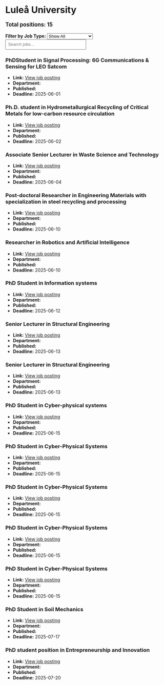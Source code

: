 # Luleå University
<p style="font-size: 1.2em; font-weight: bold;">Total positions: 15</p>


<div id="filters" style="margin: 1em 0;">
  <label for="filterType"><strong>Filter by Job Type:</strong></label>
  <select id="filterType" style="margin-right: 1em;">
    <option value="">Show All</option>
    <option value="PhD">PhD</option>
    <option value="Postdoc/Researcher">Postdoc/Researcher</option>
    <option value="Lecturer/Professor">Lecturer/Professor</option>
    <option value="Research Engineer">Research Engineer</option>    
    <option value="Other">Other</option>
  </select>
  <input type="text" id="jobFilter" placeholder="Search jobs..." style="padding: 0.5em; width: 50%;">
</div>

<div id="jobList">
<div class="job" data-type="None" style="margin-bottom: 1.5em;">

</div>

<div class="job" data-type="Other" style="margin-bottom: 1.5em;">
<h3>PhDStudent in Signal Processing: 6G Communications & Sensing for LEO Satcom</h3>

- **Link:** [View job posting](https://www.ltu.se/en/about-ltu/work-at-ltu/vacant-positions#item-8973)
- **Department:** 
- **Published:** 
- **Deadline:** 2025-06-01

</div>

<div class="job" data-type="Other" style="margin-bottom: 1.5em;">
<h3>Ph.D. student in Hydrometallurgical Recycling of Critical Metals for low-carbon resource circulation</h3>

- **Link:** [View job posting](https://www.ltu.se/en/about-ltu/work-at-ltu/vacant-positions#item-9138)
- **Department:** 
- **Published:** 
- **Deadline:** 2025-06-02

</div>

<div class="job" data-type="Lecturer/Professor" style="margin-bottom: 1.5em;">
<h3>Associate Senior Lecturer in Waste Science and Technology</h3>

- **Link:** [View job posting](https://www.ltu.se/en/about-ltu/work-at-ltu/vacant-positions#item-9115)
- **Department:** 
- **Published:** 
- **Deadline:** 2025-06-04

</div>

<div class="job" data-type="PhD" style="margin-bottom: 1.5em;">
<h3>Post-doctoral Researcher in Engineering Materials with specialization in steel recycling and processing</h3>

- **Link:** [View job posting](https://www.ltu.se/en/about-ltu/work-at-ltu/vacant-positions#item-9083)
- **Department:** 
- **Published:** 
- **Deadline:** 2025-06-10

</div>

<div class="job" data-type="Postdoc/Researcher" style="margin-bottom: 1.5em;">
<h3>Researcher in Robotics and Artificial Intelligence</h3>

- **Link:** [View job posting](https://www.ltu.se/en/about-ltu/work-at-ltu/vacant-positions#item-9175)
- **Department:** 
- **Published:** 
- **Deadline:** 2025-06-10

</div>

<div class="job" data-type="PhD" style="margin-bottom: 1.5em;">
<h3>PhD Student in Information systems</h3>

- **Link:** [View job posting](https://www.ltu.se/en/about-ltu/work-at-ltu/vacant-positions#item-9178)
- **Department:** 
- **Published:** 
- **Deadline:** 2025-06-12

</div>

<div class="job" data-type="Lecturer/Professor" style="margin-bottom: 1.5em;">
<h3>Senior Lecturer in Structural Engineering</h3>

- **Link:** [View job posting](https://www.ltu.se/en/about-ltu/work-at-ltu/vacant-positions#item-9173)
- **Department:** 
- **Published:** 
- **Deadline:** 2025-06-13

</div>

<div class="job" data-type="Lecturer/Professor" style="margin-bottom: 1.5em;">
<h3>Senior Lecturer in Structural Engineering</h3>

- **Link:** [View job posting](https://www.ltu.se/en/about-ltu/work-at-ltu/vacant-positions#item-9184)
- **Department:** 
- **Published:** 
- **Deadline:** 2025-06-13

</div>

<div class="job" data-type="PhD" style="margin-bottom: 1.5em;">
<h3>PhD Student in Cyber-physical systems</h3>

- **Link:** [View job posting](https://www.ltu.se/en/about-ltu/work-at-ltu/vacant-positions#item-9076)
- **Department:** 
- **Published:** 
- **Deadline:** 2025-06-15

</div>

<div class="job" data-type="PhD" style="margin-bottom: 1.5em;">
<h3>PhD Student in Cyber-Physical Systems</h3>

- **Link:** [View job posting](https://www.ltu.se/en/about-ltu/work-at-ltu/vacant-positions#item-9104)
- **Department:** 
- **Published:** 
- **Deadline:** 2025-06-15

</div>

<div class="job" data-type="PhD" style="margin-bottom: 1.5em;">
<h3>PhD Student in Cyber-Physical Systems</h3>

- **Link:** [View job posting](https://www.ltu.se/en/about-ltu/work-at-ltu/vacant-positions#item-9107)
- **Department:** 
- **Published:** 
- **Deadline:** 2025-06-15

</div>

<div class="job" data-type="PhD" style="margin-bottom: 1.5em;">
<h3>PhD Student in Cyber-Physical Systems</h3>

- **Link:** [View job posting](https://www.ltu.se/en/about-ltu/work-at-ltu/vacant-positions#item-9110)
- **Department:** 
- **Published:** 
- **Deadline:** 2025-06-15

</div>

<div class="job" data-type="PhD" style="margin-bottom: 1.5em;">
<h3>PhD Student in Cyber-Physical Systems</h3>

- **Link:** [View job posting](https://www.ltu.se/en/about-ltu/work-at-ltu/vacant-positions#item-9112)
- **Department:** 
- **Published:** 
- **Deadline:** 2025-06-15

</div>

<div class="job" data-type="PhD" style="margin-bottom: 1.5em;">
<h3>PhD Student in Soil Mechanics</h3>

- **Link:** [View job posting](https://www.ltu.se/en/about-ltu/work-at-ltu/vacant-positions#item-9198)
- **Department:** 
- **Published:** 
- **Deadline:** 2025-07-17

</div>

<div class="job" data-type="PhD" style="margin-bottom: 1.5em;">
<h3>PhD student position in Entrepreneurship and Innovation</h3>

- **Link:** [View job posting](https://www.ltu.se/en/about-ltu/work-at-ltu/vacant-positions#item-9167)
- **Department:** 
- **Published:** 
- **Deadline:** 2025-07-20
</div></div>

<script>
document.addEventListener("DOMContentLoaded", function () {
  const typeSelect = document.getElementById('filterType');
  const textInput = document.getElementById('jobFilter');
  const jobBlocks = document.querySelectorAll('.job');

  function updateDisplay() {
    const selected = typeSelect.value.toLowerCase();
    const query = textInput.value.toLowerCase();

    jobBlocks.forEach(job => {
      const jobType = (job.dataset.type || "").toLowerCase();
      const matchesType = !selected || jobType === selected;
      const matchesQuery = job.textContent.toLowerCase().includes(query);
      job.style.display = (matchesType && matchesQuery) ? '' : 'none';
    });
  }

  typeSelect.addEventListener('change', updateDisplay);
  textInput.addEventListener('input', updateDisplay);
});
</script>
